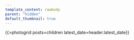 ```yaml
---
template_content: rawbody
parent: "hidden"
default_thumbnail: true
---
```

<div id="indexcontentpadding">
    {{>photogrid posts=children latest_date=header.latest_date}}
</div>
